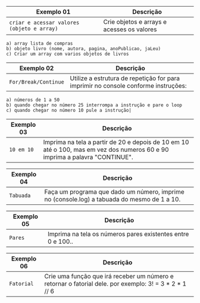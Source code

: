 | Exemplo 01 | Descrição |
| --- | --- |
| `criar e acessar valores (objeto e array)` |Crie objetos e arrays e acesses os valores
    a) array lista de compras 
    b) objeto livro (nome, autora, pagina, anoPublicao, jaLeu)
    c) Criar um array com varios objetos de livros

| Exemplo 02 | Descrição |
| --- | --- |
| `For/Break/Continue` | Utilize a estrutura de repetição for para imprimir no console  conforme instruções: 
    a) números de 1 a 50  
    b) quando chegar no número 25 interrompa a instrução e pare o loop 
    c) quando chegar no número 10 pule a instrução|

| Exemplo 03 | Descrição |
| --- | --- |
| `10 em 10` | Imprima na tela a partir de 20 e depois de 10 em 10 até o 100, mas em vez dos numeros 60 e 90 imprima a palavra "CONTINUE".|

| Exemplo 04 | Descrição |
| --- | --- |
| `Tabuada` | Faça um programa que dado um número, imprime no (console.log) a tabuada do mesmo de 1 a 10. |

| Exemplo 05 | Descrição |
| --- | --- |
| `Pares` |Imprima na tela os números pares existentes entre 0 e 100..|

| Exemplo 06 | Descrição |
| --- | --- |
| `Fatorial` | Crie uma função que irá receber um número e retornar o fatorial dele. por exemplo:  3! = 3 * 2 * 1 // 6 |